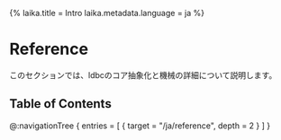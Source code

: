 {%
  laika.title = Intro
  laika.metadata.language = ja
%}

# Reference

このセクションでは、ldbcのコア抽象化と機械の詳細について説明します。

## Table of Contents

@:navigationTree {
  entries = [ { target = "/ja/reference", depth = 2 } ]
}
